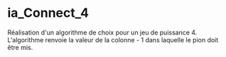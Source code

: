 # ia_Connect_4

Réalisation d'un algorithme de choix pour un jeu de puissance 4.
L'algorithme renvoie la valeur de la colonne - 1 dans laquelle le pion doit être mis.


